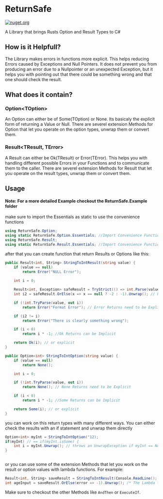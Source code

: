 # ReturnSafe  
[![nuget.org](https://img.shields.io/nuget/v/ReturnSafe?color=blue)](https://www.nuget.org/packages/ReturnSafe/)

A Library that brings Rusts Option and Result Types to C#

## How is it Helpfull?
The Library makes errors in functions more explicit. This helps reducing Errors caused by Exceptions and Null Pointers.
It does not prevent you from producing an error due to a Nullpointer or an unexpected Exception, but it helps you with
pointing out that there could be something wrong and that one should check the result.

## What does it contain?
### Option\<TOption\>
An Option can either be of Some(TOption) or None. Its basicaly the explicit form of returning a Value or Null.
There are severel extension Methods for Option that let you operate on the option types, unwrap them or convert them.

### Result<TResult, TError>
A Result can either be Ok(TResult) or Error(TError). This helps you with handling different possible Errors in your Functions and to communicate them to the caller.
There are severel extension Methods for Result that let you operate on the result types, unwrap them or convert them.

## Usage
#### Note: For a more detailed Example checkout the ReturnSafe.Example folder

make sure to import the Essentials as static to use the convenience functions
```c#
using ReturnSafe.Option;
using static ReturnSafe.Option.Essentials; //Import Convenience Functions like Some(TOptione) and None()
using ReturnSafe.Result;
using static ReturnSafe.Result.Essentials; //Import Convenience Functions like Ok(TResult) and Error(TError)
```

after that you can create function that return Results or Options like this: 
```c#
public Result<int, String> StringToIntResult(string value) {
    if (value == null) 
        return Error("NULL Error"); 
    
    int i = 0;

    Result<int, Exception> safeResult = TryStrict(() => int.Parse(value)); // Make external functions Safe    
    int i2 = safeResult.OrElse(x => x == null ? -2 : -1).Unwrap(); // Provide an alternative value dependant on the error

    if (!int.TryParse(value, out i)) 
        return Error("Format Error"); // Error Returns need to be Explicit

    if (i2 != i)
        return Error("There is clearly something wrong");

    if (i < 0) 
        return i * -1; //Ok Returns can be Implicit

    return Ok(i); // or explicit
}

public Option<int> StringToIntOption(string value) {
    if (value == null)
        return None();

    int i = 0;

    if (!int.TryParse(value, out i))
        return None(); // None Returns need to be Explicit

    if (i < 0)
        return i * -1; //Some Returns can be Implicit

    return Some(i); // or explicit
}
```

you can work on this return types with many different ways. You can either check the results with an if statement and unwrap them directly

```c#
Option<int> myInt = StringToIntOption("12);
if(myInt) // == if(myInt.isSome) {
    int i = myInt.Unwrap(); // throws an UnwrapException if myInt == None
}
   
```

or you can use some of the extension Methods that let you work on the result or option values with lambda functions. For example:

```c#
Result<int, String> saveResult = StringToIntResult(Console.ReadLine();
int ageInput = saveResult.OrElse(error => -1).Unwrap(); /* The Lambda function in OrElse is only called on Errors and returns a new Result, if saveResult is Ok saveResult stays unchanged */
```
Make sure to checkout the other Methods like `AndThen` or `ExecuteIf`.
